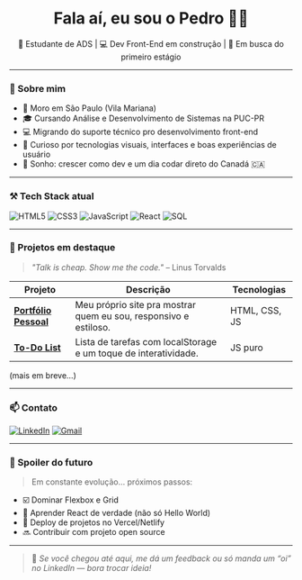 <!-- README do perfil GitHub -->

<h1 align="center">Fala aí, eu sou o Pedro 👨‍💻</h1>

<p align="center">
  🧪 Estudante de ADS | 💻 Dev Front-End em construção | 🎯 Em busca do primeiro estágio
</p>

---

### 🧠 Sobre mim

- 📍 Moro em São Paulo (Vila Mariana)  
- 🎓 Cursando Análise e Desenvolvimento de Sistemas na PUC-PR  
- 💻 Migrando do suporte técnico pro desenvolvimento front-end  
- 🧩 Curioso por tecnologias visuais, interfaces e boas experiências de usuário  
- 🛫 Sonho: crescer como dev e um dia codar direto do Canadá 🇨🇦  

---

### ⚒️ Tech Stack atual

![HTML5](https://img.shields.io/badge/HTML5-e34c26?style=for-the-badge&logo=html5&logoColor=white)
![CSS3](https://img.shields.io/badge/CSS3-264de4?style=for-the-badge&logo=css3&logoColor=white)
![JavaScript](https://img.shields.io/badge/JavaScript-f0db4f?style=for-the-badge&logo=javascript&logoColor=black)
![React](https://img.shields.io/badge/React-61DBFB?style=for-the-badge&logo=react&logoColor=black)
![SQL](https://img.shields.io/badge/SQL-003B57?style=for-the-badge&logo=sqlite&logoColor=white)

---

### 🚀 Projetos em destaque

> *"Talk is cheap. Show me the code."* – Linus Torvalds

| Projeto | Descrição | Tecnologias |
|--------|-----------|-------------|
| [**Portfólio Pessoal**](https://github.com/spinotorres/portfolio) | Meu próprio site pra mostrar quem eu sou, responsivo e estiloso. | HTML, CSS, JS |
| [**To-Do List**](https://github.com/spinotorres/todo-list-js) | Lista de tarefas com localStorage e um toque de interatividade. | JS puro |
(mais em breve…)

---

### 📫 Contato

[![LinkedIn](https://img.shields.io/badge/-Pedro%20Spinola%20Torres-0077B5?style=flat-square&logo=linkedin&logoColor=white)](https://www.linkedin.com/in/pedro-spinola-808881235/)
[![Gmail](https://img.shields.io/badge/-pedrospino.torres@gmail.com-D14836?style=flat-square&logo=gmail&logoColor=white)](mailto:pedrospino.torres@gmail.com)

---

### 📌 Spoiler do futuro

> Em constante evolução... próximos passos:
- ☑️ Dominar Flexbox e Grid
- 🔄 Aprender React de verdade (não só Hello World)
- 🧪 Deploy de projetos no Vercel/Netlify
- 🔜 Contribuir com projeto open source

---

> 🧩 *Se você chegou até aqui, me dá um feedback ou só manda um “oi” no LinkedIn — bora trocar ideia!*
